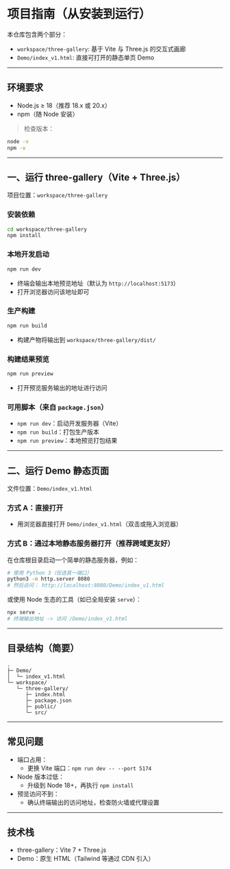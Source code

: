 # 项目指南（从安装到运行）

本仓库包含两个部分：
- `workspace/three-gallery`: 基于 Vite 与 Three.js 的交互式画廊
- `Demo/index_v1.html`: 直接可打开的静态单页 Demo

---

## 环境要求
- Node.js ≥ 18（推荐 18.x 或 20.x）
- npm（随 Node 安装）

> 检查版本：
```bash
node -v
npm -v
```

---

## 一、运行 three-gallery（Vite + Three.js）
项目位置：`workspace/three-gallery`

### 安装依赖
```bash
cd workspace/three-gallery
npm install
```

### 本地开发启动
```bash
npm run dev
```
- 终端会输出本地预览地址（默认为 `http://localhost:5173`）
- 打开浏览器访问该地址即可

### 生产构建
```bash
npm run build
```
- 构建产物将输出到 `workspace/three-gallery/dist/`

### 构建结果预览
```bash
npm run preview
```
- 打开预览服务输出的地址进行访问

### 可用脚本（来自 `package.json`）
- `npm run dev`：启动开发服务器（Vite）
- `npm run build`：打包生产版本
- `npm run preview`：本地预览打包结果

---

## 二、运行 Demo 静态页面
文件位置：`Demo/index_v1.html`

### 方式 A：直接打开
- 用浏览器直接打开 `Demo/index_v1.html`（双击或拖入浏览器）

### 方式 B：通过本地静态服务器打开（推荐跨域更友好）
在仓库根目录启动一个简单的静态服务器，例如：

```bash
# 使用 Python 3（任选其一端口）
python3 -m http.server 8080
# 然后访问： http://localhost:8080/Demo/index_v1.html
```

或使用 Node 生态的工具（如已全局安装 `serve`）：
```bash
npx serve .
# 终端输出地址 -> 访问 /Demo/index_v1.html
```

---

## 目录结构（简要）
```
.
├─ Demo/
│  └─ index_v1.html
└─ workspace/
   └─ three-gallery/
      ├─ index.html
      ├─ package.json
      ├─ public/
      └─ src/
```

---

## 常见问题
- 端口占用：
  - 更换 Vite 端口：`npm run dev -- --port 5174`
- Node 版本过低：
  - 升级到 Node 18+，再执行 `npm install`
- 预览访问不到：
  - 确认终端输出的访问地址，检查防火墙或代理设置

---

## 技术栈
- three-gallery：Vite 7 + Three.js
- Demo：原生 HTML（Tailwind 等通过 CDN 引入）